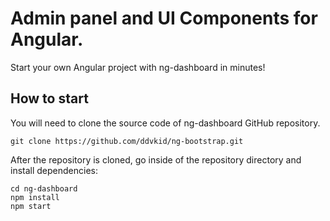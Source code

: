 # Admin panel and UI Components for Angular.

Start your own Angular project with ng-dashboard in minutes!

## How to start

You will need to clone the source code of ng-dashboard GitHub repository.

`git clone https://github.com/ddvkid/ng-bootstrap.git`

After the repository is cloned, go inside of the repository directory and install dependencies:

```
cd ng-dashboard
npm install
npm start
```
